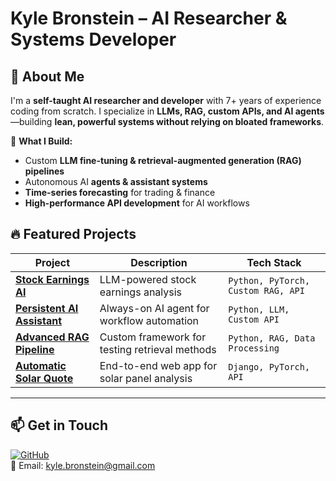 # Kyle Bronstein – AI Researcher & Systems Developer

## 👋 About Me
I'm a **self-taught AI researcher and developer** with 7+ years of experience coding from scratch. I specialize in **LLMs, RAG, custom APIs, and AI agents**—building **lean, powerful systems without relying on bloated frameworks**.

📌 **What I Build:**
- Custom **LLM fine-tuning & retrieval-augmented generation (RAG) pipelines**
- Autonomous AI **agents & assistant systems**
- **Time-series forecasting** for trading & finance
- **High-performance API development** for AI workflows

## 🔥 Featured Projects
| Project | Description | Tech Stack |
|---------|------------|------------|
| **[Stock Earnings AI](#)** | LLM-powered stock earnings analysis | `Python, PyTorch, Custom RAG, API` |
| **[Persistent AI Assistant](#)** | Always-on AI agent for workflow automation | `Python, LLM, Custom API` |
| **[Advanced RAG Pipeline](#)** | Custom framework for testing retrieval methods | `Python, RAG, Data Processing` |
| **[Automatic Solar Quote](#)** | End-to-end web app for solar panel analysis | `Django, PyTorch, API` |

---

## 📫 Get in Touch
[![GitHub](https://img.shields.io/badge/-GitHub-black?style=flat&logo=github)](https://github.com/solarkyle)  
📩 Email: kyle.bronstein@gmail.com
